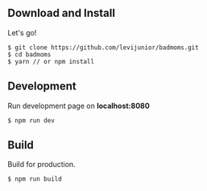 ## Download and Install

Let's go!

```
$ git clone https://github.com/levijunior/badmoms.git
$ cd badmoms
$ yarn // or npm install
```

## Development

Run development page on **localhost:8080**

```
$ npm run dev
```

## Build

Build for production.

```
$ npm run build
```
